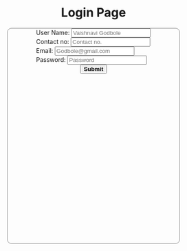 <!DOCTYPE html>
<html lang="en">
<head>
    <meta charset="UTF-8">
    <meta name="viewport" content="width=device-width, initial-scale=1.0">
    <title>Document</title>
<style>
    body{
        display: flex;
        align-items: center;
        flex-direction: column;
    }
   .Form{
    height: 500px;
    width: 400px;
    border-radius: 10px;
    display: flex;
    align-items: center;
    flex-direction: column;
    border:0.5px solid grey;
   } 

   input{
    height: 20px;
    width: 200px;
    margin-top: 40px;
    border: 0.5px solid gray;
    border-radius: 3px;
   }
   
   button{
    width: 80px;
    height: 30px;
    position: relative;
    top: 150px;
    border-color: gray;
    border-radius:4px ;
   }
   button:hover{
    background-color: #06D001; 
    box-shadow: 4px 4px 7px #9BEC00;
    
}

</style>
</head>
<body>
    <h1>Login Page</h1>
    <form class="Form">
    <div class="In">
     <div> User Name:  <input type="text" placeholder="Vaishnavi Godbole"></div>
     <div> Contact no:  <input type="number" placeholder="Contact no."></div>
     <div> Email:  <input type="email" placeholder="Godbole@gmail.com"></div>
     <div> Password:  <input type="password" placeholder="Password"></div>
    </div>
    <button><b>Submit</b></button>
    </form>
</body>
</html>
